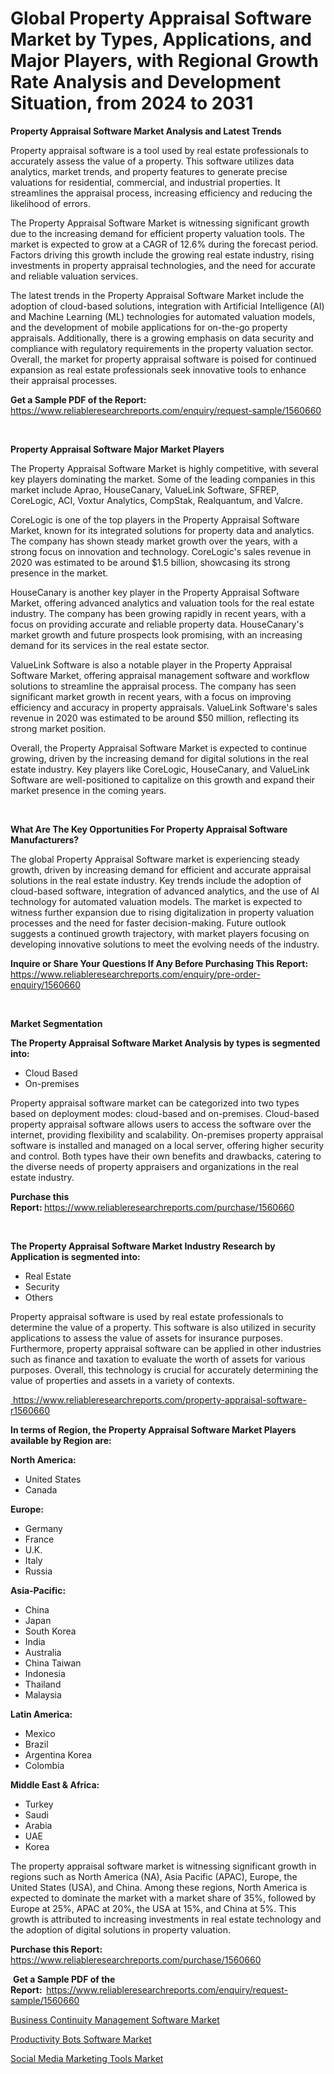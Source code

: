 <p><h1>Global Property Appraisal Software Market by Types, Applications, and Major Players, with Regional Growth Rate Analysis and Development Situation, from 2024 to 2031</h1></p><p><strong>Property Appraisal Software Market Analysis and Latest Trends</strong></p>
<p><p>Property appraisal software is a tool used by real estate professionals to accurately assess the value of a property. This software utilizes data analytics, market trends, and property features to generate precise valuations for residential, commercial, and industrial properties. It streamlines the appraisal process, increasing efficiency and reducing the likelihood of errors.</p><p>The Property Appraisal Software Market is witnessing significant growth due to the increasing demand for efficient property valuation tools. The market is expected to grow at a CAGR of 12.6% during the forecast period. Factors driving this growth include the growing real estate industry, rising investments in property appraisal technologies, and the need for accurate and reliable valuation services.</p><p>The latest trends in the Property Appraisal Software Market include the adoption of cloud-based solutions, integration with Artificial Intelligence (AI) and Machine Learning (ML) technologies for automated valuation models, and the development of mobile applications for on-the-go property appraisals. Additionally, there is a growing emphasis on data security and compliance with regulatory requirements in the property valuation sector. Overall, the market for property appraisal software is poised for continued expansion as real estate professionals seek innovative tools to enhance their appraisal processes.</p></p>
<p><strong>Get a Sample PDF of the Report:&nbsp;</strong> <a href="https://www.reliableresearchreports.com/enquiry/request-sample/1560660">https://www.reliableresearchreports.com/enquiry/request-sample/1560660</a></p>
<p>&nbsp;</p>
<p><strong>Property Appraisal Software Major Market Players</strong></p>
<p><p>The Property Appraisal Software Market is highly competitive, with several key players dominating the market. Some of the leading companies in this market include Aprao, HouseCanary, ValueLink Software, SFREP, CoreLogic, ACI, Voxtur Analytics, CompStak, Realquantum, and Valcre.</p><p>CoreLogic is one of the top players in the Property Appraisal Software Market, known for its integrated solutions for property data and analytics. The company has shown steady market growth over the years, with a strong focus on innovation and technology. CoreLogic's sales revenue in 2020 was estimated to be around $1.5 billion, showcasing its strong presence in the market.</p><p>HouseCanary is another key player in the Property Appraisal Software Market, offering advanced analytics and valuation tools for the real estate industry. The company has been growing rapidly in recent years, with a focus on providing accurate and reliable property data. HouseCanary's market growth and future prospects look promising, with an increasing demand for its services in the real estate sector.</p><p>ValueLink Software is also a notable player in the Property Appraisal Software Market, offering appraisal management software and workflow solutions to streamline the appraisal process. The company has seen significant market growth in recent years, with a focus on improving efficiency and accuracy in property appraisals. ValueLink Software's sales revenue in 2020 was estimated to be around $50 million, reflecting its strong market position.</p><p>Overall, the Property Appraisal Software Market is expected to continue growing, driven by the increasing demand for digital solutions in the real estate industry. Key players like CoreLogic, HouseCanary, and ValueLink Software are well-positioned to capitalize on this growth and expand their market presence in the coming years.</p></p>
<p>&nbsp;</p>
<p><strong>What Are The Key Opportunities For Property Appraisal Software Manufacturers?</strong></p>
<p><p>The global Property Appraisal Software market is experiencing steady growth, driven by increasing demand for efficient and accurate appraisal solutions in the real estate industry. Key trends include the adoption of cloud-based software, integration of advanced analytics, and the use of AI technology for automated valuation models. The market is expected to witness further expansion due to rising digitalization in property valuation processes and the need for faster decision-making. Future outlook suggests a continued growth trajectory, with market players focusing on developing innovative solutions to meet the evolving needs of the industry.</p></p>
<p><strong>Inquire or Share Your Questions If Any Before Purchasing This Report:</strong> <a href="https://www.reliableresearchreports.com/enquiry/pre-order-enquiry/1560660">https://www.reliableresearchreports.com/enquiry/pre-order-enquiry/1560660</a></p>
<p>&nbsp;</p>
<p><strong>Market Segmentation</strong></p>
<p><strong>The Property Appraisal Software Market Analysis by types is segmented into:</strong></p>
<p><ul><li>Cloud Based</li><li>On-premises</li></ul></p>
<p><p>Property appraisal software market can be categorized into two types based on deployment modes: cloud-based and on-premises. Cloud-based property appraisal software allows users to access the software over the internet, providing flexibility and scalability. On-premises property appraisal software is installed and managed on a local server, offering higher security and control. Both types have their own benefits and drawbacks, catering to the diverse needs of property appraisers and organizations in the real estate industry.</p></p>
<p><strong>Purchase this Report:&nbsp;</strong><a href="https://www.reliableresearchreports.com/purchase/1560660">https://www.reliableresearchreports.com/purchase/1560660</a></p>
<p>&nbsp;</p>
<p><strong>The Property Appraisal Software Market Industry Research by Application is segmented into:</strong></p>
<p><ul><li>Real Estate</li><li>Security</li><li>Others</li></ul></p>
<p><p>Property appraisal software is used by real estate professionals to determine the value of a property. This software is also utilized in security applications to assess the value of assets for insurance purposes. Furthermore, property appraisal software can be applied in other industries such as finance and taxation to evaluate the worth of assets for various purposes. Overall, this technology is crucial for accurately determining the value of properties and assets in a variety of contexts.</p></p>
<p><a href="https://www.reliableresearchreports.com/property-appraisal-software-r1560660">&nbsp;https://www.reliableresearchreports.com/property-appraisal-software-r1560660</a></p>
<p><strong>In terms of Region, the Property Appraisal Software Market Players available by Region are:</strong></p>
<p>
    <p> <strong> North America: </strong>
        <ul>
            <li>United States</li>
            <li>Canada</li>
        </ul>
        </p> 
    <p> <strong> Europe: </strong>
        <ul>
            <li>Germany</li>
            <li>France</li>
            <li>U.K.</li>
            <li>Italy</li>
            <li>Russia</li>
        </ul>
        </p> 
    <p> <strong> Asia-Pacific: </strong>
        <ul>
            <li>China</li>
            <li>Japan</li>
            <li>South Korea</li>
            <li>India</li>
            <li>Australia</li>
            <li>China Taiwan</li>
            <li>Indonesia</li>
            <li>Thailand</li>
            <li>Malaysia</li>
        </ul>
        </p> 
    <p> <strong> Latin America: </strong>
        <ul>
            <li>Mexico</li>
            <li>Brazil</li>
            <li>Argentina Korea</li>
            <li>Colombia</li>
        </ul>
        </p> 
    <p> <strong> Middle East & Africa: </strong>
        <ul>
            <li>Turkey</li>
            <li>Saudi</li>
            <li>Arabia</li>
            <li>UAE</li>
            <li>Korea</li>
        </ul>
    </p>
    </p>
<p><p>The property appraisal software market is witnessing significant growth in regions such as North America (NA), Asia Pacific (APAC), Europe, the United States (USA), and China. Among these regions, North America is expected to dominate the market with a market share of 35%, followed by Europe at 25%, APAC at 20%, the USA at 15%, and China at 5%. This growth is attributed to increasing investments in real estate technology and the adoption of digital solutions in property valuation.</p></p>
<p><strong>Purchase this Report: </strong><a href="https://www.reliableresearchreports.com/purchase/1560660">https://www.reliableresearchreports.com/purchase/1560660</a></p>
<p>&nbsp;<strong>Get a Sample PDF of the Report:&nbsp;&nbsp;</strong><a href="https://www.reliableresearchreports.com/enquiry/request-sample/1560660">https://www.reliableresearchreports.com/enquiry/request-sample/1560660</a></p>
<p><strong></strong></p>
<p><p><a href="https://github.com/yadanielu/Market-Research-Report-List-1/blob/main/business-continuity-management-software-market.md">Business Continuity Management Software Market</a></p><p><a href="https://github.com/ZackaryHalvorson2023/Market-Research-Report-List-1/blob/main/productivity-bots-software-market.md">Productivity Bots Software Market</a></p><p><a href="https://github.com/AnnChovey2023/Market-Research-Report-List-1/blob/main/social-media-marketing-tools-market.md">Social Media Marketing Tools Market</a></p></p>